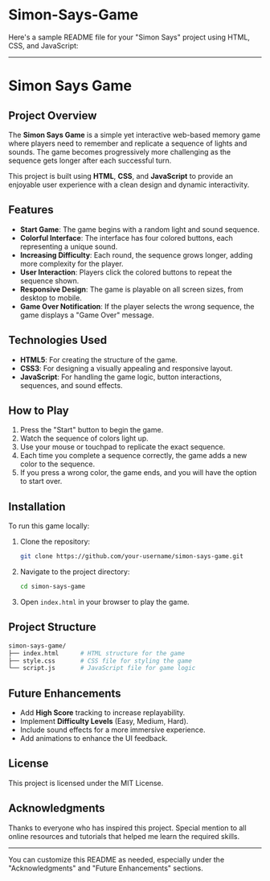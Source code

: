 # Simon-Says-Game
Here's a sample README file for your "Simon Says" project using HTML, CSS, and JavaScript:

---

# Simon Says Game

## Project Overview
The **Simon Says Game** is a simple yet interactive web-based memory game where players need to remember and replicate a sequence of lights and sounds. The game becomes progressively more challenging as the sequence gets longer after each successful turn.

This project is built using **HTML**, **CSS**, and **JavaScript** to provide an enjoyable user experience with a clean design and dynamic interactivity.

## Features
- **Start Game**: The game begins with a random light and sound sequence.
- **Colorful Interface**: The interface has four colored buttons, each representing a unique sound.
- **Increasing Difficulty**: Each round, the sequence grows longer, adding more complexity for the player.
- **User Interaction**: Players click the colored buttons to repeat the sequence shown.
- **Responsive Design**: The game is playable on all screen sizes, from desktop to mobile.
- **Game Over Notification**: If the player selects the wrong sequence, the game displays a "Game Over" message.

## Technologies Used
- **HTML5**: For creating the structure of the game.
- **CSS3**: For designing a visually appealing and responsive layout.
- **JavaScript**: For handling the game logic, button interactions, sequences, and sound effects.

## How to Play
1. Press the "Start" button to begin the game.
2. Watch the sequence of colors light up.
3. Use your mouse or touchpad to replicate the exact sequence.
4. Each time you complete a sequence correctly, the game adds a new color to the sequence.
5. If you press a wrong color, the game ends, and you will have the option to start over.

## Installation

To run this game locally:

1. Clone the repository:
   ```bash
   git clone https://github.com/your-username/simon-says-game.git
   ```

2. Navigate to the project directory:
   ```bash
   cd simon-says-game
   ```

3. Open `index.html` in your browser to play the game.

## Project Structure

```bash
simon-says-game/
├── index.html      # HTML structure for the game
├── style.css       # CSS file for styling the game
└── script.js       # JavaScript file for game logic
```

## Future Enhancements
- Add **High Score** tracking to increase replayability.
- Implement **Difficulty Levels** (Easy, Medium, Hard).
- Include sound effects for a more immersive experience.
- Add animations to enhance the UI feedback.

## License
This project is licensed under the MIT License.

## Acknowledgments
Thanks to everyone who has inspired this project. Special mention to all online resources and tutorials that helped me learn the required skills.

---

You can customize this README as needed, especially under the "Acknowledgments" and "Future Enhancements" sections.
